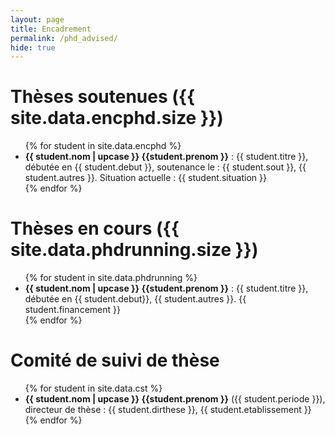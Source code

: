 ```yaml
---
layout: page
title: Encadrement
permalink: /phd_advised/
hide: true
---
```


# Thèses soutenues ({{ site.data.encphd.size }})

<ul>
{% for student in site.data.encphd %}
<li>
  <b>{{ student.nom | upcase }} {{student.prenom }}</b> : {{ student.titre }}, débutée en {{ student.debut }}, soutenance le : {{ student.sout }}, {{ student.autres }}. Situation actuelle : {{ student.situation }}
</li>
{% endfor %}
</ul>

# Thèses en cours ({{ site.data.phdrunning.size }})

<ul>
{% for student in site.data.phdrunning %}
<li>
  <b>{{ student.nom | upcase }} {{student.prenom }}</b> : {{ student.titre }}, débutée en {{ student.debut}}, {{ student.autres }}. {{ student.financement }}
</li>
{% endfor %}
</ul>

# Comité de suivi de thèse

<ul>
{% for student in site.data.cst %}
<li>
  <b>{{ student.nom | upcase }} {{student.prenom }}</b> ({{ student.periode }}), directeur de thèse : {{ student.dirthese }}, {{ student.etablissement }}
</li>
{% endfor %}
</ul>
